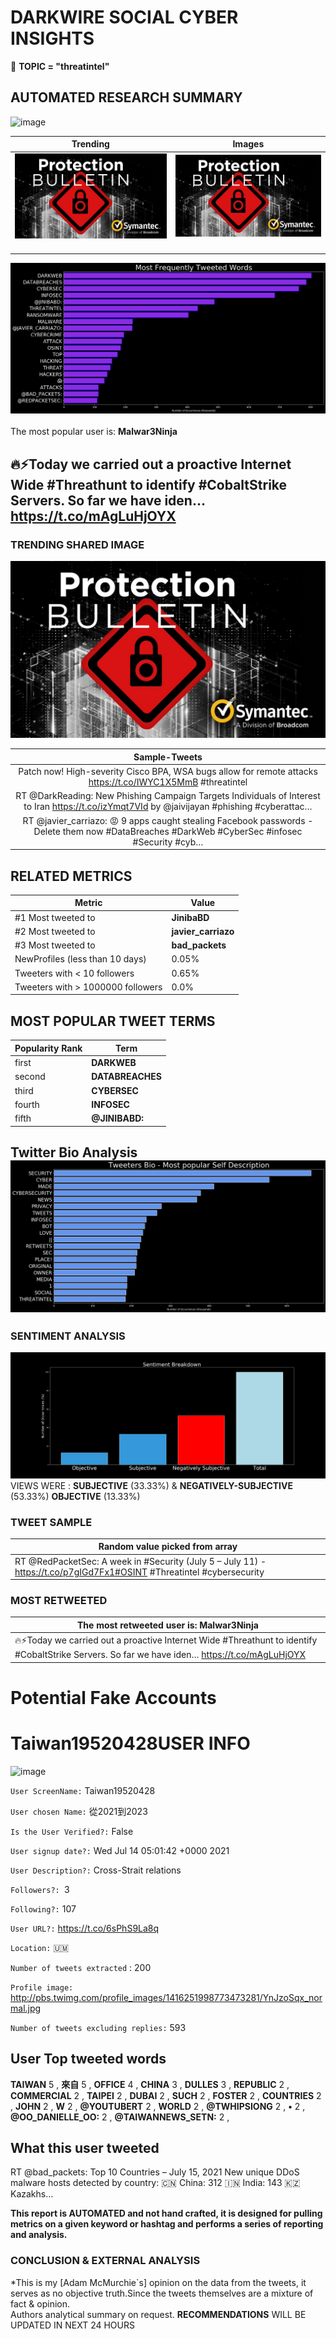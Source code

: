 # DARKWIRE SOCIAL CYBER INSIGHTS 
&#x1F34E; **TOPIC = "threatintel"**

## AUTOMATED RESEARCH SUMMARY
  ![image](darkLogo.png)   

|  Trending  |   Images | 
:-------------------------:|:-------------------------:
|  ![image](assets/threatintel/imageFile1.jpg)     <img width=200/> | ![image](assets/threatintel/imageFile2.jpg) <img width=200/> |   
 
 
![image](assets/threatintel/TWEETS.png)
<br></br>
The most popular user is: **Malwar3Ninja**  
 

## 🔥⚡Today we carried out a proactive Internet Wide #Threathunt to identify #CobaltStrike Servers. So far we have iden… https://t.co/mAgLuHjOYX 

  




### TRENDING SHARED IMAGE

![image](assets/threatintel/twitterPostedImage.png)



|                **Sample-Tweets**        |
| :-------------: |
| Patch now! High-severity Cisco BPA, WSA bugs allow for remote attacks https://t.co/IWYC1X5MmB #threatintel |
| RT @DarkReading: New Phishing Campaign Targets Individuals of Interest to Iran https://t.co/izYmqt7VId by @jaivijayan #phishing #cyberattac… |
| RT @javier_carriazo: 😡 9 apps caught stealing Facebook passwords - Delete them now #DataBreaches #DarkWeb #CyberSec #infosec #Security #cyb… |

## RELATED METRICS<br>
| Metric | Value |
| ------------- | ------------- |
| #1 Most tweeted to  | **JinibaBD** |
| #2 Most tweeted to  | **javier_carriazo** |
| #3 Most tweeted to  | **bad_packets** |
| NewProfiles (less than 10 days) | 0.05%  |
| Tweeters with < 10 followers  | 0.65%|
| Tweeters with > 1000000 followers  | 0.0%  |



## MOST POPULAR TWEET TERMS 


| Popularity Rank  | Term |
| ------------- | ------------- |
| first  | **DARKWEB**  |
| second  | **DATABREACHES**  |
| third  | **CYBERSEC** |
| fourth  | **INFOSEC**  |
| fifth  | **@JINIBABD:**  |


## Twitter Bio Analysis![image](assets/threatintel/BIO.png)
### SENTIMENT ANALYSIS
![image](assets/threatintel/sentiment.png)
VIEWS WERE : **SUBJECTIVE**  (33.33%) & **NEGATIVELY-SUBJECTIVE** (53.33%) **OBJECTIVE** (13.33%)

### TWEET SAMPLE 
| Random value picked from array |
| ------------- |
|RT @RedPacketSec: A week in #Security (July 5 – July 11) - https://t.co/p7gIGd7Fx1#OSINT #Threatintel #cybersecurity |

### MOST RETWEETED 

| The most retweeted user is: **Malwar3Ninja**  |
| ------------- |
| 🔥⚡Today we carried out a proactive Internet Wide #Threathunt to identify #CobaltStrike Servers. So far we have iden… https://t.co/mAgLuHjOYX |

# Potential Fake Accounts
 
# Taiwan19520428USER INFO
![image](http://pbs.twimg.com/profile_images/1416251998773473281/YnJzoSqx_normal.jpg)
 
`User ScreenName:` Taiwan19520428 
 
`User chosen Name:` 從2021到2023 
 
`Is the User Verified?:` False 
 
`User signup date?:` Wed Jul 14 05:01:42 +0000 2021 
 
`User Description?:` Cross-Strait relations 
 
`Followers?: `3 
 
`Following?:` 107 
 
`User URL?:` https://t.co/6sPhS9La8q 
 
`Location:` 🇺🇲 
 
`Number of tweets extracted`  : 200 
 
`Profile image:` http://pbs.twimg.com/profile_images/1416251998773473281/YnJzoSqx_normal.jpg 
 
`Number of tweets excluding replies:` 593 
 

 

 
## User Top tweeted words 
 
**TAIWAN** 5 , **來自** 5 , **OFFICE** 4 , **CHINA** 3 , **DULLES** 3 , **REPUBLIC** 2 , **COMMERCIAL** 2 , **TAIPEI** 2 , **DUBAI** 2 , **SUCH** 2 , **FOSTER** 2 , **COUNTRIES** 2 , **JOHN** 2 , **W** 2 , **@YOUTUBERT** 2 , **WORLD** 2 , **@TWHIPSIONG** 2 , **•** 2 , **@OO_DANIELLE_OO:** 2 , **@TAIWANNEWS_SETN:** 2 , 
 
## What this user tweeted
 
RT @bad_packets: Top 10 Countries – July 15, 2021
New unique DDoS malware hosts detected by country:
🇨🇳 China: 312
🇮🇳 India: 143
🇰🇿 Kazakhs…
 

<b> This report is AUTOMATED and not hand crafted, it is designed for pulling metrics on a given keyword or hashtag and performs a series of reporting and analysis.</b>  
### CONCLUSION & EXTERNAL ANALYSIS

*This is my [Adam McMurchie`s] opinion on the data from the tweets, it serves as no objective truth.Since the tweets themselves are a mixture of fact & opinion.<br>
Authors analytical summary on request.
**RECOMMENDATIONS** WILL BE UPDATED IN NEXT  24 HOURS <br>